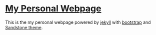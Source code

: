 [My Personal Webpage](http://xuc.me)
===============================

This is the my personal webpage powered by [jekyll](https://github.com/jekyll/jekyll) with [bootstrap](http://getbootstrap.com/) and [Sandstone theme](http://bootswatch.com/sandstone/).

